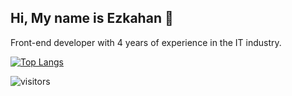 ## Hi, My name is Ezkahan 👋

Front-end developer with 4 years of experience in the IT industry.

<!-- [![Typing SVG](https://readme-typing-svg.herokuapp.com?font=montserrat-bold&color=%2300F723&size=32&multiline=true&width=700&height=55&lines=Welcome+to+Ezkahan+github+page)](https://ezkahan.github.io) -->

[![Top Langs](https://github-readme-stats.vercel.app/api/top-langs/?username=ezkahan&theme=chartreuse-dark&hide_border=true&layout=compact)](https://github.com/ezkahan/ezkahan)

![visitors](https://visitor-badge.laobi.icu/badge?page_id=ezkahan)
